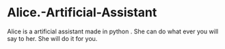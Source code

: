 # Alice.-Artificial-Assistant
Alice is a artificial assistant made in python . She can do what ever you will say to her. She will do it for you.
